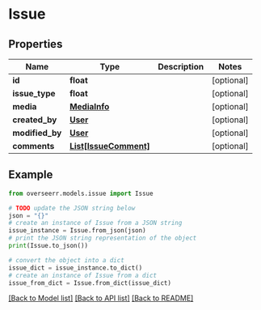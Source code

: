 # Issue


## Properties

Name | Type | Description | Notes
------------ | ------------- | ------------- | -------------
**id** | **float** |  | [optional] 
**issue_type** | **float** |  | [optional] 
**media** | [**MediaInfo**](MediaInfo.md) |  | [optional] 
**created_by** | [**User**](User.md) |  | [optional] 
**modified_by** | [**User**](User.md) |  | [optional] 
**comments** | [**List[IssueComment]**](IssueComment.md) |  | [optional] 

## Example

```python
from overseerr.models.issue import Issue

# TODO update the JSON string below
json = "{}"
# create an instance of Issue from a JSON string
issue_instance = Issue.from_json(json)
# print the JSON string representation of the object
print(Issue.to_json())

# convert the object into a dict
issue_dict = issue_instance.to_dict()
# create an instance of Issue from a dict
issue_from_dict = Issue.from_dict(issue_dict)
```
[[Back to Model list]](../README.md#documentation-for-models) [[Back to API list]](../README.md#documentation-for-api-endpoints) [[Back to README]](../README.md)


